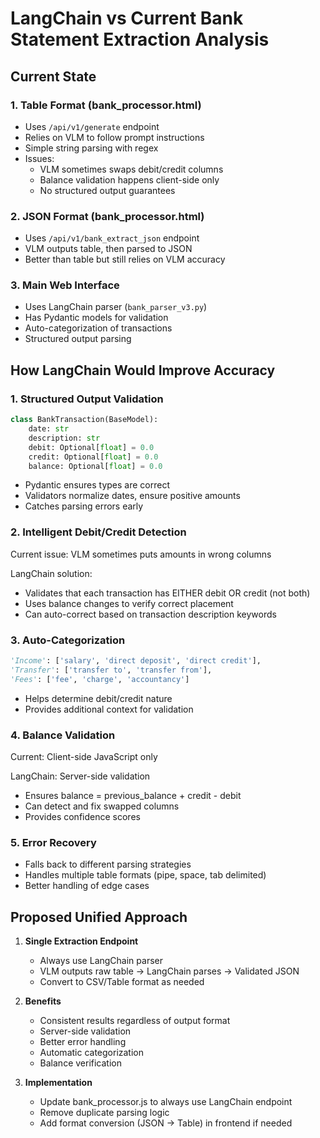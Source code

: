 # LangChain vs Current Bank Statement Extraction Analysis

## Current State

### 1. Table Format (bank_processor.html)
- Uses `/api/v1/generate` endpoint
- Relies on VLM to follow prompt instructions
- Simple string parsing with regex
- Issues:
  - VLM sometimes swaps debit/credit columns
  - Balance validation happens client-side only
  - No structured output guarantees

### 2. JSON Format (bank_processor.html)
- Uses `/api/v1/bank_extract_json` endpoint
- VLM outputs table, then parsed to JSON
- Better than table but still relies on VLM accuracy

### 3. Main Web Interface
- Uses LangChain parser (`bank_parser_v3.py`)
- Has Pydantic models for validation
- Auto-categorization of transactions
- Structured output parsing

## How LangChain Would Improve Accuracy

### 1. **Structured Output Validation**
```python
class BankTransaction(BaseModel):
    date: str
    description: str
    debit: Optional[float] = 0.0
    credit: Optional[float] = 0.0
    balance: Optional[float] = 0.0
```
- Pydantic ensures types are correct
- Validators normalize dates, ensure positive amounts
- Catches parsing errors early

### 2. **Intelligent Debit/Credit Detection**
Current issue: VLM sometimes puts amounts in wrong columns

LangChain solution:
- Validates that each transaction has EITHER debit OR credit (not both)
- Uses balance changes to verify correct placement
- Can auto-correct based on transaction description keywords

### 3. **Auto-Categorization**
```python
'Income': ['salary', 'direct deposit', 'direct credit'],
'Transfer': ['transfer to', 'transfer from'],
'Fees': ['fee', 'charge', 'accountancy']
```
- Helps determine debit/credit nature
- Provides additional context for validation

### 4. **Balance Validation**
Current: Client-side JavaScript only

LangChain: Server-side validation
- Ensures balance = previous_balance + credit - debit
- Can detect and fix swapped columns
- Provides confidence scores

### 5. **Error Recovery**
- Falls back to different parsing strategies
- Handles multiple table formats (pipe, space, tab delimited)
- Better handling of edge cases

## Proposed Unified Approach

1. **Single Extraction Endpoint**
   - Always use LangChain parser
   - VLM outputs raw table → LangChain parses → Validated JSON
   - Convert to CSV/Table format as needed

2. **Benefits**
   - Consistent results regardless of output format
   - Server-side validation
   - Better error handling
   - Automatic categorization
   - Balance verification

3. **Implementation**
   - Update bank_processor.js to always use LangChain endpoint
   - Remove duplicate parsing logic
   - Add format conversion (JSON → Table) in frontend if needed